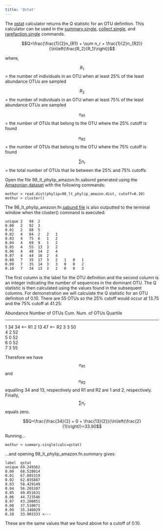 ```yaml
---
title: 'Qstat'
---
```

The [qstat](qstat) calculator returns the Q statistic for an
OTU definition. This calculator can be used in the
[summary.single](summary.single),
[collect.single](collect.single), and
[rarefaction.single](rarefaction.single) commands.

$$Q=\frac{\frac{1}{2}n_{R1} + \sum n_r + \frac{1}{2}n_{R2}}{\ln\left(\frac{R_2}{R_1}\right)}$$

where,

$$R_1$$ = the number of individuals in an OTU when at least 25% of the
least abundance OTUs are sampled

$$R_2$$ = the number of individuals in an OTU when at least 75% of the
least abundance OTUs are sampled

$$n_{R1}$$ = the number of OTUs that belong to the OTU where the 25%
cutoff is found

$$n_{R2}$$ = the number of OTUs that belong to the OTU where the 75%
cutoff is found

$$\sum n_r$$ = the total number of OTUs that lie between the 25% and 75%
cutoffs

Open the file 98\_lt\_phylip\_amazon.fn.sabund generated using the [
Amazonian dataset](Media:AmazonData.zip) with the following
commands:

    mothur > read.dist(phylip=98_lt_phylip_amazon.dist, cutoff=0.10)
    mothur > cluster()

The 98\_lt\_phylip\_amazon.fn.[sabund file](sabund_file) is
also outputted to the terminal window when the cluster() command is
executed:

    unique 2   94  2   
    0.00   2   92  3   
    0.01   2   88  5   
    0.02   4   84  2   2   1   
    0.03   4   75  6   1   2   
    0.04   4   69  9   1   2   
    0.05   4   55  13  3   2   
    0.06   4   48  14  2   4   
    0.07   4   44  16  2   4   
    0.08   7   35  17  3   2   1   0   1   
    0.09   7   35  14  3   3   0   0   2   
    0.10   7   34  13  3   2   0   0   3   

The first column is the label for the OTU definition and the second
column is an integer indicating the number of sequences in the dominant
OTU. The Q statistic is then calculated using the values found in the
subsequent columns. For demonstration we will calculate the Q statistic
for an OTU definition of 0.10. There are 55 OTUs so the 25% cutoff would
occur at 13.75 and the 75% cutoff at 41.25:

  Abundance   Number of OTUs   Cum. Num. of OTUs   Quartile
  ----------- ---------------- ------------------- ----------
  1           34               34                  \<\-- R1
  2           13               47                  \<\-- R2
  3           3                50                  
  4           2                52                  
  5           0                52                  
  6           0                52                  
  7           3                55                  

Therefore we have $$n_{R1}$$ and $$n_{R2}$$ equalling 34 and 13,
respectively and R1 and R2 are 1 and 2, respectively. Finally,
$$\sum n_r$$ equals zero.

$$Q=\frac{\frac{34}{2} + 0 + \frac{13}{2}}{\ln\left(\frac{2}{1}\right)}=33.90$$

Running\...

    mothur > summary.single(calc=qstat)

\...and opening 98\_lt\_phylip\_amazon.fn.summary gives:

    label  qstat
    unique 69.249362
    0.00   68.528014
    0.01   67.085319
    0.02   62.035887
    0.03   58.429149
    0.04   56.265107
    0.05   49.051631
    0.06   44.723546
    0.07   43.280851
    0.08   37.510071
    0.09   35.346029
    0.10   33.903333 <---

These are the same values that we found above for a cutoff of 0.10.
